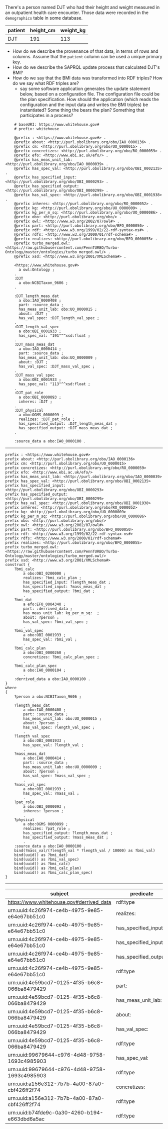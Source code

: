 There's a person named DJT who had their height and weight measured in an outpatient health care encounter. Those data were recorded in the `demographics` table in some database.

patient|height_cm|weight_kg
-|-|-
DJT|191|113

- How do we describe the provenance of that data, in terms of rows and columns. Assume that the `patient` column can be used a unique primary key.
- How do we describe the SAPRQL update process that calculated DJT's BMI?
- How do we say that the BMI data was transformed into RDF triples? How do we say what RDF triples are?
    - say some software application generates the update statement below, based on a configuration file. The configuration file could be the plan specification. How should the application (which reads the configuration and the input data and writes the BMI triples) be instantiated? Some thing the bears the plan? Something that participates in a process?

```
    # baseURI: https://www.whitehouse.gov#
    # prefix: whitehouse
    
    @prefix : <https://www.whitehouse.gov#> .
    @prefix about: <http://purl.obolibrary.org/obo/IAO_0000136> .
    @prefix cm: <http://purl.obolibrary.org/obo/UO_0000015> .
    @prefix concretizes: <http://purl.obolibrary.org/obo/RO_0000059> .
    @prefix efo: <http://www.ebi.ac.uk/efo/> .
    @prefix has_meas_unit_lab: <http://purl.obolibrary.org/obo/IAO_0000039> .
    @prefix has_spec_val: <http://purl.obolibrary.org/obo/OBI_0002135> .
    @prefix has_specified_input: <http://purl.obolibrary.org/obo/OBI_0000293> .
    @prefix has_specified_output: <http://purl.obolibrary.org/obo/OBI_0000299> .
    @prefix has_val_spec: <http://purl.obolibrary.org/obo/OBI_0001938> .
    @prefix inheres: <http://purl.obolibrary.org/obo/RO_0000052> .
    @prefix kg: <http://purl.obolibrary.org/obo/UO_0000009> .
    @prefix kg_per_m_sq: <http://purl.obolibrary.org/obo/UO_0000086> .
    @prefix obo: <http://purl.obolibrary.org/obo/> .
    @prefix owl: <http://www.w3.org/2002/07/owl#> .
    @prefix part: <http://purl.obolibrary.org/obo/BFO_0000050> .
    @prefix rdf: <http://www.w3.org/1999/02/22-rdf-syntax-ns#> .
    @prefix rdfs: <http://www.w3.org/2000/01/rdf-schema#> .
    @prefix realizes: <http://purl.obolibrary.org/obo/BFO_0000055> .
    @prefix turbo_merged.owl: <https://raw.githubusercontent.com/PennTURBO/Turbo-Ontology/master/ontologies/turbo_merged.owl/> .
    @prefix xsd: <http://www.w3.org/2001/XMLSchema#> .
    
    <https://www.whitehouse.gov#>
      a owl:Ontology ;
    .
    :DJT
      a obo:NCBITaxon_9606 ;
    .
    
    :DJT_length_meas_dat
      a obo:IAO_0000408 ;
      part: :source_data ;
      has_meas_unit_lab: obo:UO_0000015 ;
      about: :DJT ;
      has_val_spec: :DJT_length_val_spec ;
    .
    :DJT_length_val_spec
      a obo:OBI_0001933 ;
      has_spec_val: "191"^^xsd:float ;
    .
    :DJT_mass_meas_dat
      a obo:IAO_0000414 ;
      part: :source_data ;
      has_meas_unit_lab: obo:UO_0000009 ;
      about: :DJT ;
      has_val_spec: :DJT_mass_val_spec ;
    .
    :DJT_mass_val_spec
      a obo:OBI_0001933 ;
      has_spec_val: "113"^^xsd:float ;
    .
    :DJT_pat_role
      a obo:OBI_0000093 ;
      inheres: :DJT ;
    .
    :DJT_physical
      a obo:OGMS_0000099 ;
      realizes: :DJT_pat_role ;
      has_specified_output: :DJT_length_meas_dat ;
      has_specified_output: :DJT_mass_meas_dat ;
    .
    
    :source_data a obo:IAO_0000100 .
```
----

    prefix : <https://www.whitehouse.gov#> 
    prefix about: <http://purl.obolibrary.org/obo/IAO_0000136> 
    prefix cm: <http://purl.obolibrary.org/obo/UO_0000015> 
    prefix concretizes: <http://purl.obolibrary.org/obo/RO_0000059> 
    prefix efo: <http://www.ebi.ac.uk/efo/> 
    prefix has_meas_unit_lab: <http://purl.obolibrary.org/obo/IAO_0000039> 
    prefix has_spec_val: <http://purl.obolibrary.org/obo/OBI_0002135> 
    prefix has_specified_input: <http://purl.obolibrary.org/obo/OBI_0000293> 
    prefix has_specified_output: <http://purl.obolibrary.org/obo/OBI_0000299> 
    prefix has_val_spec: <http://purl.obolibrary.org/obo/OBI_0001938> 
    prefix inheres: <http://purl.obolibrary.org/obo/RO_0000052> 
    prefix kg: <http://purl.obolibrary.org/obo/UO_0000009> 
    prefix kg_per_m_sq: <http://purl.obolibrary.org/obo/UO_0000086> 
    prefix obo: <http://purl.obolibrary.org/obo/> 
    prefix owl: <http://www.w3.org/2002/07/owl#> 
    prefix part: <http://purl.obolibrary.org/obo/BFO_0000050> 
    prefix rdf: <http://www.w3.org/1999/02/22-rdf-syntax-ns#> 
    prefix rdfs: <http://www.w3.org/2000/01/rdf-schema#> 
    prefix realizes: <http://purl.obolibrary.org/obo/BFO_0000055> 
    prefix turbo_merged.owl: <https://raw.githubusercontent.com/PennTURBO/Turbo-Ontology/master/ontologies/turbo_merged.owl/> 
    prefix xsd: <http://www.w3.org/2001/XMLSchema#> 
    construct {
        ?bmi_calc
            a obo:OBI_0200000 ;
            realizes: ?bmi_calc_plan ;
            has_specified_input: ?length_meas_dat ;
            has_specified_input: ?mass_meas_dat ;
            has_specified_output: ?bmi_dat ;
            .
        ?bmi_dat
            a efo:EFO_0004340 ;
            part: :derrived_data ;
            has_meas_unit_lab: kg_per_m_sq:  ;
            about: ?person ;
            has_val_spec: ?bmi_val_spec ;
            .
        ?bmi_val_spec
            a obo:OBI_0001933 ;
            has_spec_val: ?bmi_val ;
            .
        ?bmi_calc_plan
            a obo:OBI_0000260 ;
            concretizes: ?bmi_calc_plan_spec ;
            .
        ?bmi_calc_plan_spec
            a obo:IAO_0000104 ;
            .
        :derrived_data a obo:IAO_0000100 .
    }
    where
    {
        ?person a obo:NCBITaxon_9606 ;
                .
        ?length_meas_dat
            a obo:IAO_0000408 ;
            part: :source_data ;
            has_meas_unit_lab: obo:UO_0000015 ;
            about: ?person ;
            has_val_spec: ?length_val_spec ;
            .
        ?length_val_spec
            a obo:OBI_0001933 ;
            has_spec_val: ?length_val ;
            .
        ?mass_meas_dat
            a obo:IAO_0000414 ;
            part: :source_data ;
            has_meas_unit_lab: obo:UO_0000009 ;
            about: ?person ;
            has_val_spec: ?mass_val_spec ;
            .
        ?mass_val_spec
            a obo:OBI_0001933 ;
            has_spec_val: ?mass_val ;
            .
        ?pat_role
            a obo:OBI_0000093 ;
            inheres: ?person ;
            .
        ?physical
            a obo:OGMS_0000099 ;
            realizes: ?pat_role ;
            has_specified_output: ?length_meas_dat ;
            has_specified_output: ?mass_meas_dat ;
            .
        :source_data a obo:IAO_0000100 .
        bind(?mass_val/(?length_val * ?length_val / 10000) as ?bmi_val)
        bind(uuid() as ?bmi_dat)
        bind(uuid() as ?bmi_val_spec)
        bind(uuid() as ?bmi_calc)    
        bind(uuid() as ?bmi_calc_plan)
        bind(uuid() as ?bmi_calc_plan_spec)
    }

----


| subject                                       | predicate             | object                                         |
|-----------------------------------------------|-----------------------|------------------------------------------------|
| https://www.whitehouse.gov#derrived_data      | rdf:type              | obo:IAO_0000100                                |
| urn:uuid:4c26f974-ce4b-4975-9e85-e64e67bb51c0 | realizes:             | urn:uuid:a156e312-7b7b-4a00-87a0-cbf426ff2f74  |
| urn:uuid:4c26f974-ce4b-4975-9e85-e64e67bb51c0 | has_specified_input:  | https://www.whitehouse.gov#DJT_length_meas_dat |
| urn:uuid:4c26f974-ce4b-4975-9e85-e64e67bb51c0 | has_specified_input:  | https://www.whitehouse.gov#DJT_mass_meas_dat   |
| urn:uuid:4c26f974-ce4b-4975-9e85-e64e67bb51c0 | has_specified_output: | urn:uuid:4e59bcd7-0125-4f35-b6c8-066ba8479429  |
| urn:uuid:4c26f974-ce4b-4975-9e85-e64e67bb51c0 | rdf:type              | obo:OBI_0200000                                |
| urn:uuid:4e59bcd7-0125-4f35-b6c8-066ba8479429 | part:                 | https://www.whitehouse.gov#derrived_data       |
| urn:uuid:4e59bcd7-0125-4f35-b6c8-066ba8479429 | has_meas_unit_lab:    | kg_per_m_sq:                                   |
| urn:uuid:4e59bcd7-0125-4f35-b6c8-066ba8479429 | about:                | https://www.whitehouse.gov#DJT                 |
| urn:uuid:4e59bcd7-0125-4f35-b6c8-066ba8479429 | has_val_spec:         | urn:uuid:99679644-c976-4d48-9758-1693c4985903  |
| urn:uuid:4e59bcd7-0125-4f35-b6c8-066ba8479429 | rdf:type              | efo:EFO_0004340                                |
| urn:uuid:99679644-c976-4d48-9758-1693c4985903 | has_spec_val:         | 30.975029^^xsd:float                           |
| urn:uuid:99679644-c976-4d48-9758-1693c4985903 | rdf:type              | obo:OBI_0001933                                |
| urn:uuid:a156e312-7b7b-4a00-87a0-cbf426ff2f74 | concretizes:          | urn:uuid:b74fde9c-0a30-4260-b194-e663dbd6a5ac  |
| urn:uuid:a156e312-7b7b-4a00-87a0-cbf426ff2f74 | rdf:type              | obo:OBI_0000260                                |
| urn:uuid:b74fde9c-0a30-4260-b194-e663dbd6a5ac | rdf:type              | obo:IAO_0000104                                |

